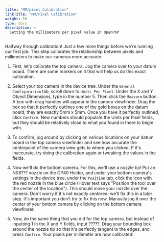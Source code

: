 ```yaml
---
title: "MM/pixel Calibration"
linkTitle: "MM/Pixel Calibration"
weight: 50
type: docs
description: >
  Setting the millimeters per pixel value in OpenPnP
---
```


Halfway through calibration! Just a few more things before we're running our first job. This step calibrates the relationship between pixels and millimeters to make our cameras more accurate.

1. First, let's calibrate the top camera. Jog the camera over to your datum board. There are some markers on it that will help us do this exact calibration.

2. Select your top camera in the device tree. Under the `General Configuration` tab, scroll down to `Units Per Pixel`. Under the X and Y Object Dimensions, type in the number 5. Then click the `Measure` button. A box with drag handles will appear in the camera viewfinder. Drag the box so that it perfectly outlines one of the gold boxes on the datum board; they are exactly 5mm x 5mm. Once you have it perfectly outlined, click `Confirm`. New numbers should populate the Units per Pixel fields, but they should be relatively close to what you found in there to begin with. 

3. To confirm, jog around by clicking on various locations on your datum board in the top camera viewfinder and see how accurate the centerpoint of the camera view gets to where you clicked. If it's inaccurate, try doing the calibration again or tweaking the values in the fields.

4. Now we'll do the bottom camera. For this, we'll use a nozzle tip! Put an N08??? nozzle on the CP40 Holder, and under your bottom camera's settings in the device tree, under the `Position` tab, click the icon with the red nozzle in the blue circle (Hover text says "Position the tool over the center of the location"). This should move your nozzle over the camera. Don't worry if it's not exactly centered; we'll fix this in a later step. It's important you don't try to fix this now. Manually jog it over the center of your bottom camera by clicking on the bottom camera viewfinder.

5. Now, do the same thing that you did for the top camera, but instead of inputting 1 in the X and Y fields, input ?????. Drag your bounding box around the nozzle tip so that it's perfectly tangent to the edges, and press `Confirm`. Your pixels per millimeter are now calibrated!


